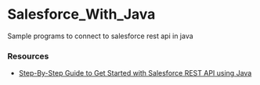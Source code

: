 # Salesforce_With_Java
Sample programs to connect to salesforce rest api in java

### Resources
* [Step-By-Step Guide to Get Started with Salesforce REST API using Java](http://www.asagarwal.com/step-by-step-guide-to-get-started-with-salesforce-rest-api-using-java/)
